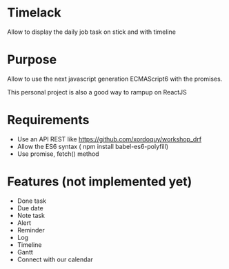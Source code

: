 # Timelack
Allow to display the daily job task on stick and with timeline

# Purpose
Allow to use the next javascript generation ECMAScript6 with the promises.

This personal project is also a good way to rampup on ReactJS

# Requirements
* Use an API REST like https://github.com/xordoquy/workshop_drf
* Allow the ES6 syntax ( npm install babel-es6-polyfill)
* Use promise, fetch() method

# Features (not implemented yet)
* Done task 
* Due date 
* Note task 
* Alert 
* Reminder 
* Log 
* Timeline 
* Gantt 
* Connect with our calendar 
